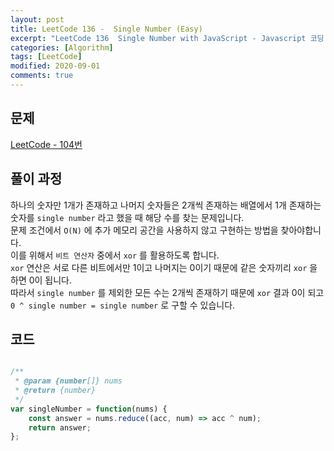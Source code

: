 ```yaml
---
layout: post
title: LeetCode 136 -  Single Number (Easy)
excerpt: "LeetCode 136  Single Number with JavaScript - Javascript 코딩 테스트 대비"
categories: [Algorithm]
tags: [LeetCode]
modified: 2020-09-01
comments: true
---
```


## 문제
[LeetCode - 104번](https://leetcode.com/problems/single-number/)


## 풀이 과정
하나의 숫자만 1개가 존재하고 나머지 숫자들은 2개씩 존재하는 배열에서 1개 존재하는 숫자를 `single number` 라고 했을 때 해당 수를 찾는 문제입니다.<br>
문제 조건에서 `O(N)` 에 추가 메모리 공간을 사용하지 않고 구현하는 방법을 찾아야합니다. <br>
이를 위해서 `비트 연산자` 중에서 `xor` 를 활용하도록 합니다. <br>
`xor` 연산은 서로 다른 비트에서만 1이고 나머지는 0이기 때문에 같은 숫자끼리 `xor` 을 하면 0이 됩니다. <br>
따라서 `single number` 를 제외한 모든 수는 2개씩 존재하기 때문에 `xor` 결과 0이 되고 `0 ^ single number = single number` 로 구할 수 있습니다. <br>

## 코드

~~~ javascript

/**
 * @param {number[]} nums
 * @return {number}
 */
var singleNumber = function(nums) {
    const answer = nums.reduce((acc, num) => acc ^ num);
    return answer;
};

~~~
